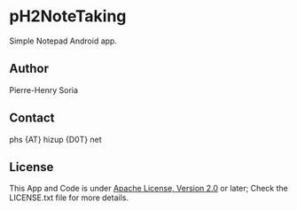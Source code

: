 # pH2NoteTaking

Simple Notepad Android app.


## Author

Pierre-Henry Soria


## Contact

phs {AT} hizup {D0T} net


## License

This App and Code is under [Apache License, Version 2.0](http://www.apache.org/licenses/LICENSE-2.0.txt) or later; Check the LICENSE.txt file for more details.
